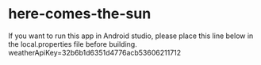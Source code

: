 # here-comes-the-sun

If you want to run this app in Android studio, please place this line below in the local.properties file before building.
weatherApiKey=32b6b1d6351d4776acb53606211712
